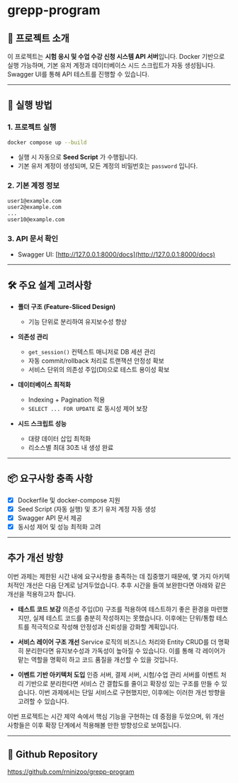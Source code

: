 # grepp-program

## 📌 프로젝트 소개

이 프로젝트는 **시험 응시 및 수업 수강 신청 시스템 API 서버**입니다.
Docker 기반으로 실행 가능하며, 기본 유저 계정과 데이터베이스 시드 스크립트가 자동 생성됩니다.
Swagger UI를 통해 API 테스트를 진행할 수 있습니다.

---

## 🚀 실행 방법

### 1. 프로젝트 실행

```bash
docker compose up --build
```

- 실행 시 자동으로 **Seed Script** 가 수행됩니다.
- 기본 유저 계정이 생성되며, 모든 계정의 비밀번호는 `password` 입니다.

### 2. 기본 계정 정보

```
user1@example.com
user2@example.com
...
user10@example.com
```

### 3. API 문서 확인

- Swagger UI: [http://127.0.0.1:8000/docs](http://127.0.0.1:8000/docs)

---

## 🛠 주요 설계 고려사항

- **폴더 구조 (Feature-Sliced Design)**

  - 기능 단위로 분리하여 유지보수성 향상

- **의존성 관리**

  - `get_session()` 컨텍스트 매니저로 DB 세션 관리
  - 자동 commit/rollback 처리로 트랜잭션 안정성 확보
  - 서비스 단위의 의존성 주입(DI)으로 테스트 용이성 확보

- **데이터베이스 최적화**

  - Indexing + Pagination 적용
  - `SELECT ... FOR UPDATE` 로 동시성 제어 보장

- **시드 스크립트 성능**

  - 대량 데이터 삽입 최적화
  - 리소스별 최대 30초 내 생성 완료

---

## 📦 요구사항 충족 사항

- [x] Dockerfile 및 docker-compose 지원
- [x] Seed Script (자동 실행) 및 초기 유저 계정 자동 생성
- [x] Swagger API 문서 제공
- [x] 동시성 제어 및 성능 최적화 고려

---

## 추가 개선 방향

이번 과제는 제한된 시간 내에 요구사항을 충족하는 데 집중했기 때문에, 몇 가지 아키텍처적인 개선은 다음 단계로 남겨두었습니다. 추후 시간을 들여 보완한다면 아래와 같은 개선을 적용하고자 합니다.

* **테스트 코드 보강**
  의존성 주입(DI) 구조를 적용하여 테스트하기 좋은 환경을 마련했지만, 실제 테스트 코드를 충분히 작성하지는 못했습니다. 이후에는 단위/통합 테스트를 적극적으로 작성해 안정성과 신뢰성을 강화할 계획입니다.

* **서비스 레이어 구조 개선**
  Service 로직의 비즈니스 처리와 Entity CRUD를 더 명확히 분리한다면 유지보수성과 가독성이 높아질 수 있습니다. 이를 통해 각 레이어가 맡는 역할을 명확히 하고 코드 품질을 개선할 수 있을 것입니다.

* **이벤트 기반 아키텍처 도입**
  인증 서버, 결제 서버, 시험/수업 관리 서버를 이벤트 처리 기반으로 분리한다면 서비스 간 결합도를 줄이고 확장성 있는 구조를 만들 수 있습니다. 이번 과제에서는 단일 서비스로 구현했지만, 이후에는 이러한 개선 방향을 고려할 수 있습니다.

이번 프로젝트는 시간 제약 속에서 핵심 기능을 구현하는 데 중점을 두었으며, 위 개선 사항들은 이후 확장 단계에서 적용해볼 만한 방향성으로 보여집니다.


---

## 📂 Github Repository

https://github.com/rninizoo/grepp-program
